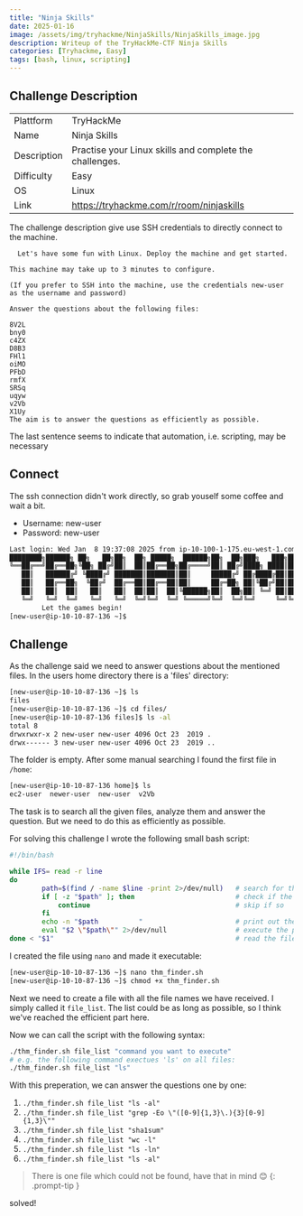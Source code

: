 ```yaml
---
title: "Ninja Skills"
date: 2025-01-16
image: /assets/img/tryhackme/NinjaSkills/NinjaSkills_image.jpg
description: Writeup of the TryHackMe-CTF Ninja Skills
categories: [Tryhackme, Easy]
tags: [bash, linux, scripting]
---
```


## Challenge Description
<center>
<table>
  <tr>
    <td>Plattform</td>
    <td>TryHackMe</td>
  </tr>
  <tr>
    <td>Name</td>
    <td>Ninja Skills</td>
  </tr>
  <tr>
    <td>Description</td>
    <td>Practise your Linux skills and complete the challenges.</td>
  </tr>
  <tr>
    <td>Difficulty</td>
    <td>Easy</td>
  </tr>
  <tr>
    <td>OS</td>
    <td>Linux</td>
  </tr>
  <tr>
    <td>Link</td>
    <td><a href="https://tryhackme.com/r/room/ninjaskills">https://tryhackme.com/r/room/ninjaskills</a></td>
  </tr>
</table>
</center>

The challenge description give use SSH credentials to directly connect to the machine.

```text
  Let's have some fun with Linux. Deploy the machine and get started.

This machine may take up to 3 minutes to configure.

(If you prefer to SSH into the machine, use the credentials new-user as the username and password)

Answer the questions about the following files:

8V2L
bny0
c4ZX
D8B3
FHl1
oiMO
PFbD
rmfX
SRSq
uqyw
v2Vb
X1Uy
The aim is to answer the questions as efficiently as possible.
```
The last sentence seems to indicate that automation, i.e. scripting, may be necessary

## Connect
The ssh connection didn't work directly, so grab youself some coffee and wait a bit. 
- Username: new-user
- Password: new-user

```bash
Last login: Wed Jan  8 19:37:08 2025 from ip-10-100-1-175.eu-west-1.compute.internal
████████╗██████╗ ██╗   ██╗██╗  ██╗ █████╗  ██████╗██╗  ██╗███╗   ███╗███████╗
╚══██╔══╝██╔══██╗╚██╗ ██╔╝██║  ██║██╔══██╗██╔════╝██║ ██╔╝████╗ ████║██╔════╝
   ██║   ██████╔╝ ╚████╔╝ ███████║███████║██║     █████╔╝ ██╔████╔██║█████╗  
   ██║   ██╔══██╗  ╚██╔╝  ██╔══██║██╔══██║██║     ██╔═██╗ ██║╚██╔╝██║██╔══╝  
   ██║   ██║  ██║   ██║   ██║  ██║██║  ██║╚██████╗██║  ██╗██║ ╚═╝ ██║███████╗
   ╚═╝   ╚═╝  ╚═╝   ╚═╝   ╚═╝  ╚═╝╚═╝  ╚═╝ ╚═════╝╚═╝  ╚═╝╚═╝     ╚═╝╚══════╝
        Let the games begin!
[new-user@ip-10-10-87-136 ~]$
```

## Challenge
As the challenge said we need to answer questions about the mentioned files. In the users home directory there is a 'files' directory:
```bash
[new-user@ip-10-10-87-136 ~]$ ls
files
[new-user@ip-10-10-87-136 ~]$ cd files/
[new-user@ip-10-10-87-136 files]$ ls -al
total 8
drwxrwxr-x 2 new-user new-user 4096 Oct 23  2019 .
drwx------ 3 new-user new-user 4096 Oct 23  2019 ..
```
The folder is empty. After some manual searching I found the first file in `/home`:
```bash
[new-user@ip-10-10-87-136 home]$ ls
ec2-user  newer-user  new-user  v2Vb
```
The task is to search all the given files, analyze them and answer the question. But we need to do this as efficiently as possible.

For solving this challenge I wrote the following small bash script:
```bash
#!/bin/bash

while IFS= read -r line
do
        path=$(find / -name $line -print 2>/dev/null)   # search for the file
        if [ -z "$path" ]; then                         # check if the path is empty 
            continue                                    # skip if so
        fi
        echo -n "$path          "                       # print out the filepath
        eval "$2 \"$path\"" 2>/dev/null                 # execute the provided command
done < "$1"                                             # read the file list file
```
I created the file using `nano` and made it executable:
```bash
[new-user@ip-10-10-87-136 ~]$ nano thm_finder.sh
[new-user@ip-10-10-87-136 ~]$ chmod +x thm_finder.sh
```
Next we need to create a file with all the file names we have received. I simply called it `file_list`.
The list could be as long as possible, so I think we've reached the efficient part here.

Now we can call the script with the following syntax:
```bash
./thm_finder.sh file_list "command you want to execute"
# e.g. the following command exectues 'ls' on all files:
./thm_finder.sh file_list "ls"
```

With this preperation, we can answer the questions one by one:
1. `./thm_finder.sh file_list "ls -al"`
2. `./thm_finder.sh file_list "grep -Eo \"([0-9]{1,3}\.){3}[0-9]{1,3}\""`
3. `./thm_finder.sh file_list "sha1sum"`
4. `./thm_finder.sh file_list "wc -l"`
5. `./thm_finder.sh file_list "ls -ln"`
6. `./thm_finder.sh file_list "ls -al"`

<!-- markdownlint-capture -->
<!-- markdownlint-disable -->
> There is one file which could not be found, have that in mind :blush:
{: .prompt-tip }
<!-- markdownlint-restore -->

solved!

